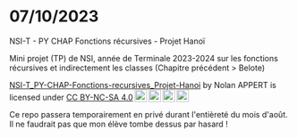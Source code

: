# 07/10/2023
NSI-T - PY CHAP Fonctions récursives - Projet Hanoï

Mini projet (TP) de NSI, année de Terminale 2023-2024 sur les fonctions récursives et indirectement les classes (Chapitre précédent > Belote)

<p xmlns:cc="http://creativecommons.org/ns#" xmlns:dct="http://purl.org/dc/terms/"><a property="dct:title" rel="cc:attributionURL" href="https://github.com/aleod72/NSI-T_PY-CHAP-Fonctions-recursives_Projet-Hanoi">NSI-T_PY-CHAP-Fonctions-recursives_Projet-Hanoi</a> by <span property="cc:attributionName">Nolan APPERT</span> is licensed under <a href="http://creativecommons.org/licenses/by-nc-sa/4.0/?ref=chooser-v1" target="_blank" rel="license noopener noreferrer" style="display:inline-block;">CC BY-NC-SA 4.0<img style="height:22px!important;margin-left:3px;vertical-align:text-bottom;" src="https://mirrors.creativecommons.org/presskit/icons/cc.svg?ref=chooser-v1"><img style="height:22px!important;margin-left:3px;vertical-align:text-bottom;" src="https://mirrors.creativecommons.org/presskit/icons/by.svg?ref=chooser-v1"><img style="height:22px!important;margin-left:3px;vertical-align:text-bottom;" src="https://mirrors.creativecommons.org/presskit/icons/nc.svg?ref=chooser-v1"><img style="height:22px!important;margin-left:3px;vertical-align:text-bottom;" src="https://mirrors.creativecommons.org/presskit/icons/sa.svg?ref=chooser-v1"></a></p>

Ce repo passera temporairement en privé durant l'entièreté du mois d'août. Il ne faudrait pas que mon élève tombe dessus par hasard !
